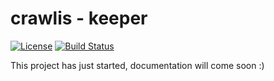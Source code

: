 # crawlis - keeper

[![License](https://img.shields.io/badge/License-Apache%202.0-blue.svg)](https://opensource.org/licenses/Apache-2.0)
[![Build Status](https://travis-ci.com/crawlis/keeper.svg?branch=master)](https://travis-ci.com/github/crawlis/keeper)

This project has just started, documentation will come soon :)
